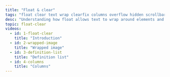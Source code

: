```yaml
---
title: "Float & clear"
tags: "float clear text wrap clearfix columns overflow hidden scrollbars"
desc: "Understanding how float allows text to wrap around elements and advanced uses for float."
topic: float-clear
videos:
  - id: 1-float-clear
    title: "Introduction"
  - id: 2-wrapped-image
    title: "Wrapped image"
  - id: 3-definition-list
    title: "Definition list"
  - id: 4-columns
    title: "Columns"
---
```

